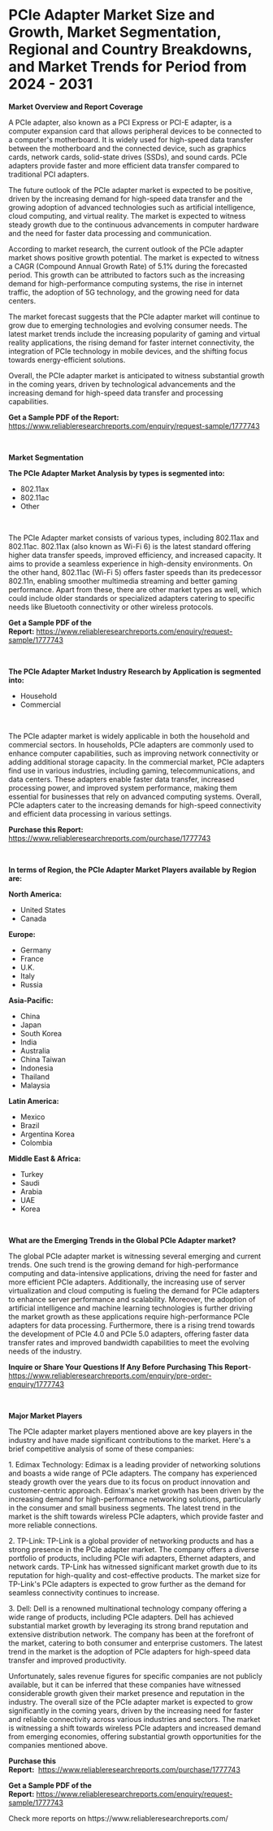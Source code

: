 <p><h1>PCIe Adapter Market Size and Growth, Market Segmentation, Regional and Country Breakdowns, and Market Trends for Period from 2024 -  2031</h1></p><p><strong>Market Overview and Report Coverage</strong></p>
<p><p>A PCIe adapter, also known as a PCI Express or PCI-E adapter, is a computer expansion card that allows peripheral devices to be connected to a computer's motherboard. It is widely used for high-speed data transfer between the motherboard and the connected device, such as graphics cards, network cards, solid-state drives (SSDs), and sound cards. PCIe adapters provide faster and more efficient data transfer compared to traditional PCI adapters.</p><p>The future outlook of the PCIe adapter market is expected to be positive, driven by the increasing demand for high-speed data transfer and the growing adoption of advanced technologies such as artificial intelligence, cloud computing, and virtual reality. The market is expected to witness steady growth due to the continuous advancements in computer hardware and the need for faster data processing and communication.</p><p>According to market research, the current outlook of the PCIe adapter market shows positive growth potential. The market is expected to witness a CAGR (Compound Annual Growth Rate) of 5.1% during the forecasted period. This growth can be attributed to factors such as the increasing demand for high-performance computing systems, the rise in internet traffic, the adoption of 5G technology, and the growing need for data centers.</p><p>The market forecast suggests that the PCIe adapter market will continue to grow due to emerging technologies and evolving consumer needs. The latest market trends include the increasing popularity of gaming and virtual reality applications, the rising demand for faster internet connectivity, the integration of PCIe technology in mobile devices, and the shifting focus towards energy-efficient solutions.</p><p>Overall, the PCIe adapter market is anticipated to witness substantial growth in the coming years, driven by technological advancements and the increasing demand for high-speed data transfer and processing capabilities.</p></p>
<p><strong>Get a Sample PDF of the Report:</strong> <a href="https://www.reliableresearchreports.com/enquiry/request-sample/1777743">https://www.reliableresearchreports.com/enquiry/request-sample/1777743</a></p>
<p>&nbsp;</p>
<p><strong>Market Segmentation</strong></p>
<p><strong>The PCIe Adapter Market Analysis by types is segmented into:</strong></p>
<p><ul><li>802.11ax</li><li>802.11ac</li><li>Other</li></ul></p>
<p>&nbsp;</p>
<p><p>The PCIe Adapter market consists of various types, including 802.11ax and 802.11ac. 802.11ax (also known as Wi-Fi 6) is the latest standard offering higher data transfer speeds, improved efficiency, and increased capacity. It aims to provide a seamless experience in high-density environments. On the other hand, 802.11ac (Wi-Fi 5) offers faster speeds than its predecessor 802.11n, enabling smoother multimedia streaming and better gaming performance. Apart from these, there are other market types as well, which could include older standards or specialized adapters catering to specific needs like Bluetooth connectivity or other wireless protocols.</p></p>
<p><strong>Get a Sample PDF of the Report:</strong>&nbsp;<a href="https://www.reliableresearchreports.com/enquiry/request-sample/1777743">https://www.reliableresearchreports.com/enquiry/request-sample/1777743</a></p>
<p>&nbsp;</p>
<p><strong>The PCIe Adapter Market Industry Research by Application is segmented into:</strong></p>
<p><ul><li>Household</li><li>Commercial</li></ul></p>
<p>&nbsp;</p>
<p><p>The PCIe adapter market is widely applicable in both the household and commercial sectors. In households, PCIe adapters are commonly used to enhance computer capabilities, such as improving network connectivity or adding additional storage capacity. In the commercial market, PCIe adapters find use in various industries, including gaming, telecommunications, and data centers. These adapters enable faster data transfer, increased processing power, and improved system performance, making them essential for businesses that rely on advanced computing systems. Overall, PCIe adapters cater to the increasing demands for high-speed connectivity and efficient data processing in various settings.</p></p>
<p><strong>Purchase this Report:</strong>&nbsp; <a href="https://www.reliableresearchreports.com/purchase/1777743">https://www.reliableresearchreports.com/purchase/1777743</a></p>
<p>&nbsp;</p>
<p><strong>In terms of Region, the PCIe Adapter Market Players available by Region are:</strong></p>
<p>
    <p> <strong> North America: </strong>
        <ul>
            <li>United States</li>
            <li>Canada</li>
        </ul>
        </p> 
    <p> <strong> Europe: </strong>
        <ul>
            <li>Germany</li>
            <li>France</li>
            <li>U.K.</li>
            <li>Italy</li>
            <li>Russia</li>
        </ul>
        </p> 
    <p> <strong> Asia-Pacific: </strong>
        <ul>
            <li>China</li>
            <li>Japan</li>
            <li>South Korea</li>
            <li>India</li>
            <li>Australia</li>
            <li>China Taiwan</li>
            <li>Indonesia</li>
            <li>Thailand</li>
            <li>Malaysia</li>
        </ul>
        </p> 
    <p> <strong> Latin America: </strong>
        <ul>
            <li>Mexico</li>
            <li>Brazil</li>
            <li>Argentina Korea</li>
            <li>Colombia</li>
        </ul>
        </p> 
    <p> <strong> Middle East & Africa: </strong>
        <ul>
            <li>Turkey</li>
            <li>Saudi</li>
            <li>Arabia</li>
            <li>UAE</li>
            <li>Korea</li>
        </ul>
    </p>
    </p>
<p>&nbsp;</p>
<p><strong>What are the Emerging Trends in the Global PCIe Adapter market?</strong></p>
<p><p>The global PCIe adapter market is witnessing several emerging and current trends. One such trend is the growing demand for high-performance computing and data-intensive applications, driving the need for faster and more efficient PCIe adapters. Additionally, the increasing use of server virtualization and cloud computing is fueling the demand for PCIe adapters to enhance server performance and scalability. Moreover, the adoption of artificial intelligence and machine learning technologies is further driving the market growth as these applications require high-performance PCIe adapters for data processing. Furthermore, there is a rising trend towards the development of PCIe 4.0 and PCIe 5.0 adapters, offering faster data transfer rates and improved bandwidth capabilities to meet the evolving needs of the industry.</p></p>
<p><strong>Inquire or Share Your Questions If Any Before Purchasing This Report</strong>- <a href="https://www.reliableresearchreports.com/enquiry/pre-order-enquiry/1777743">https://www.reliableresearchreports.com/enquiry/pre-order-enquiry/1777743</a></p>
<p>&nbsp;</p>
<p><strong>Major Market Players</strong></p>
<p><p>The PCIe adapter market players mentioned above are key players in the industry and have made significant contributions to the market. Here's a brief competitive analysis of some of these companies:</p><p>1. Edimax Technology: Edimax is a leading provider of networking solutions and boasts a wide range of PCIe adapters. The company has experienced steady growth over the years due to its focus on product innovation and customer-centric approach. Edimax's market growth has been driven by the increasing demand for high-performance networking solutions, particularly in the consumer and small business segments. The latest trend in the market is the shift towards wireless PCIe adapters, which provide faster and more reliable connections.</p><p>2. TP-Link: TP-Link is a global provider of networking products and has a strong presence in the PCIe adapter market. The company offers a diverse portfolio of products, including PCIe wifi adapters, Ethernet adapters, and network cards. TP-Link has witnessed significant market growth due to its reputation for high-quality and cost-effective products. The market size for TP-Link's PCIe adapters is expected to grow further as the demand for seamless connectivity continues to increase.</p><p>3. Dell: Dell is a renowned multinational technology company offering a wide range of products, including PCIe adapters. Dell has achieved substantial market growth by leveraging its strong brand reputation and extensive distribution network. The company has been at the forefront of the market, catering to both consumer and enterprise customers. The latest trend in the market is the adoption of PCIe adapters for high-speed data transfer and improved productivity. </p><p>Unfortunately, sales revenue figures for specific companies are not publicly available, but it can be inferred that these companies have witnessed considerable growth given their market presence and reputation in the industry. The overall size of the PCIe adapter market is expected to grow significantly in the coming years, driven by the increasing need for faster and reliable connectivity across various industries and sectors. The market is witnessing a shift towards wireless PCIe adapters and increased demand from emerging economies, offering substantial growth opportunities for the companies mentioned above.</p></p>
<p><strong>Purchase this Report:</strong>&nbsp;&nbsp;<a href="https://www.reliableresearchreports.com/purchase/1777743">https://www.reliableresearchreports.com/purchase/1777743</a></p>
<p></p>
<p><strong>Get a Sample PDF of the Report:</strong>&nbsp;<a href="https://www.reliableresearchreports.com/enquiry/request-sample/1777743">https://www.reliableresearchreports.com/enquiry/request-sample/1777743</a></p>
<p>Check more reports on https://www.reliableresearchreports.com/</p>